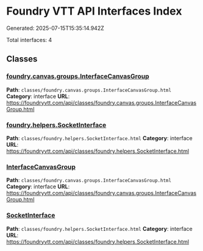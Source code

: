 # Foundry VTT API Interfaces Index

Generated: 2025-07-15T15:35:14.942Z

Total interfaces: 4

## Classes

### [foundry.canvas.groups.InterfaceCanvasGroup](https://foundryvtt.com/api/classes/foundry.canvas.groups.InterfaceCanvasGroup.html)

**Path**: `classes/foundry.canvas.groups.InterfaceCanvasGroup.html`
**Category**: interface
**URL**: https://foundryvtt.com/api/classes/foundry.canvas.groups.InterfaceCanvasGroup.html

### [foundry.helpers.SocketInterface](https://foundryvtt.com/api/classes/foundry.helpers.SocketInterface.html)

**Path**: `classes/foundry.helpers.SocketInterface.html`
**Category**: interface
**URL**: https://foundryvtt.com/api/classes/foundry.helpers.SocketInterface.html

### [InterfaceCanvasGroup](https://foundryvtt.com/api/classes/foundry.canvas.groups.InterfaceCanvasGroup.html)

**Path**: `classes/foundry.canvas.groups.InterfaceCanvasGroup.html`
**Category**: interface
**URL**: https://foundryvtt.com/api/classes/foundry.canvas.groups.InterfaceCanvasGroup.html

### [SocketInterface](https://foundryvtt.com/api/classes/foundry.helpers.SocketInterface.html)

**Path**: `classes/foundry.helpers.SocketInterface.html`
**Category**: interface
**URL**: https://foundryvtt.com/api/classes/foundry.helpers.SocketInterface.html

